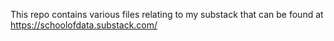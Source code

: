

This repo contains various files relating to my substack that can be found at https://schoolofdata.substack.com/
